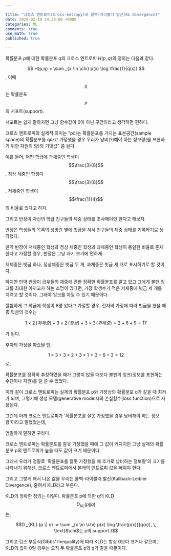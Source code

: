 ```yaml
---

title: "크로스 엔트로피(Cross-entropy)와 쿨백-라이블러 발산(KL Divergence)"
date: 2020-02-19 14:38:00 +0000
categories: ML
comments: true
use_math: true
published: true

---
```


확률분포 $p$에 대한 확률분포 $q$의 크로스 엔트로피 $H(p,q)$의 정의는 다음과 같다.

$$ H(p,q) = \sum _{x \in \chi} p(x) \log \frac{1}{q(x)} $$, 이때 $$\chi$$는 확률분포 $$p$$의 서포트(support).

서포트는 쉽게 말하자면 그냥 함수값이 0이 아닌 구간이라고 생각하면 편하다.

크로스 엔트로피의 실제적 의미는 "p라는 확률분포를 가지는 표본공간(sample space)의 확률분포를 q라고 가정했을 경우 우리가 낭비(?)해야 하는 정보량(을 표현하기 위한 자원의 양)의 기댓값" 쯤 된다.

예를 들어, 어떤 학급에 과체중인 학생이 $$\frac{3}{8}$$, 정상 체중인 학생이 $$\frac{3}{8}$$, 저체중인 학생이 $$\frac{1}{4}$$의 비율로 있다고 하자.

그리고 반장이 자신의 학급 친구들의 체중 상태를 조사해야만 한다고 해보자.

반장은 학생들의 목록의 성명란 옆에 빗금을 쳐서 친구들의 체중 상태를 기록하기로 생각했다.

만약 반장이 저체중인 학생과 정상 체중인 학생과 과체중인 학생이 동일한 비율로 존재한다고 가정할 경우, 반장은 그냥 자기 보기에 편하게

저체중은 빗금 하나, 정상체중은 빗금 두 개, 과체중은 빗금 세 개로 표시하기로 할 것이다.

하지만 만약 반장이 급우들의 체중에 관한 정확한 확률분포를 알고 있고 그에게 볼펜 잉크를 최대한 아끼고자 하는 소명이 있다면, 가장 학생수가 적은 저체중에 빗금 세 개를 치려고 할 것이다. 그래야 잉크를 아낄 수 있기 때문이다.

깔쌈하게 그 학급에 학생이 8명 있다고 가정할 경우, 전자의 가정에 따라 빗금을 쳤을 때 총 빗금의 갯수는

$$1 \times 2 \, (저체중) + 3 \times 2 \, (정상) + 3 \times 3 \,(과체중) = 2 + 6 + 9 = 17$$

가 된다.

후자의 가정을 따랐을 땐,

$$1 \times 3 + 3 \times 2 + 3 \times 1 = 3 + 6 + 3 = 12$$ 로,

확률분포를 정확히 추정하였을 때가 그렇지 않을 때보다 볼펜의 잉크(정보를 표현하는 수단이나 자원)를 덜 쓸 수 있었다.

이와 같이 크로스 엔트로피는 실제의 확률분포 p와 가정상의 확률분포 q가 같을 때 최저가 되며, 그렇기에 생성 모델(generative models)의 손실함수(loss function)으로 사용된다.


그런데 아까 크로스 엔트로피가 '확률분포를 잘못 가정했을 경우 낭비해야 하는 정보량'이라고 말했었는데,

엄밀하게 말하면 구라다.

크로스 엔트로피는 확률분포를 잘못 가정했을 때에 그 값이 커지지만 그냥 실제의 확률분포 p의 엔트로피가 높을 때도 값이 크기 때문이다.

그래서 우리가 정말로 '확률분포를 잘못 가정했을 때 추가로 낭비하는 정보량'의 크기를 나타내기 위해선, 크로스 엔트로피에서 본래의 엔트로피 값을 빼줘야 한다.

그리고 그렇게 해서 나온 값을 우리는 쿨백-라이블러 발산(Kullback-Leibler Divergence), 줄여서 KLD라고 부른다.

KLD의 정확한 정의는 이렇다. 확률분포 p에 의한 q의 KLD $$ D _{KL} (p \| q) $$는,

$$D _{KL} (p \| q) := \sum _{x \in \chi} p(x) \log \frac{p(x)}{q(x)}, \, \text{$\chi$는 p의 support.}$$

그리고 깁스 부등식(Gibbs' Inequality)에 따라 KLD는 항상 0보다 크거나 같으며, KLD의 값이 0일 경우는 오직 두 확률분포 p와 q가 같을 때뿐이다.

